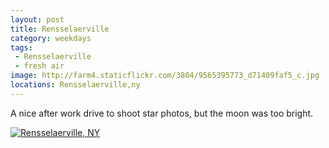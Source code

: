 ```yaml
---
layout: post
title: Rensselaerville
category: weekdays
tags: 
 - Rensselaerville
 - fresh air
image: http://farm4.staticflickr.com/3804/9565395773_d71409faf5_c.jpg
locations: Rensselaerville,ny
---
```


A nice after work drive to shoot star photos, but the moon was too bright.

<a href="http://www.flickr.com/photos/91218249@N05/9565395773/" title="Rensselaerville, NY by katydecorah, on Flickr"><img src="http://farm4.staticflickr.com/3804/9565395773_d71409faf5_c.jpg" class="pop-out" alt="Rensselaerville, NY"></a>